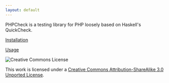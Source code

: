 ```yaml
---
layout: default
---
```

PHPCheck is a testing library for PHP loosely based on Haskell's QuickCheck.

[Installation](install)

[Usage](usage)

![Creative Commons License](http://i.creativecommons.org/l/by-sa/3.0/88x31.png)

This work is licensed under a [Creative Commons Attribution-ShareAlike 3.0 Unported License](http://creativecommons.org/licenses/by-sa/3.0/).
